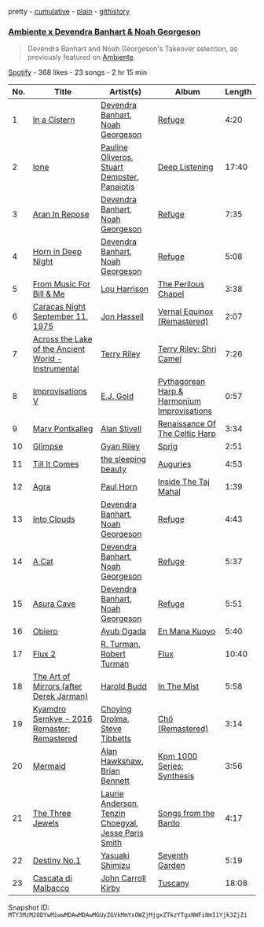 pretty - [cumulative](/playlists/cumulative/37i9dQZF1DWZw4tssbbZmb.md) - [plain](/playlists/plain/37i9dQZF1DWZw4tssbbZmb) - [githistory](https://github.githistory.xyz/mackorone/spotify-playlist-archive/blob/main/playlists/plain/37i9dQZF1DWZw4tssbbZmb)

### [Ambiente x Devendra Banhart & Noah Georgeson](https://open.spotify.com/playlist/37i9dQZF1DWZw4tssbbZmb)

> Devendra Banhart and Noah Georgeson's Takeover selection, as previously featured on <a href="spotify:user:spotify:playlist:37i9dQZF1DX9c7yCloFHHL">Ambiente</a>.

[Spotify](https://open.spotify.com/user/spotify) - 368 likes - 23 songs - 2 hr 15 min

| No. | Title | Artist(s) | Album | Length |
|---|---|---|---|---|
| 1 | [In a Cistern](https://open.spotify.com/track/1rskiCFXyOzZANgdx9N9t7) | [Devendra Banhart](https://open.spotify.com/artist/1YZEoYFXx4AxVv13OiOPvZ), [Noah Georgeson](https://open.spotify.com/artist/560GMyzlOxLgjvQdFjaHh8) | [Refuge](https://open.spotify.com/album/6gxz2tx0MdfUJAQnWYonpg) | 4:20 |
| 2 | [Ione](https://open.spotify.com/track/2x5fSlFZdB8mmvjt5AEGKM) | [Pauline Oliveros](https://open.spotify.com/artist/27RypxD9VhgrvCg9QePTLi), [Stuart Dempster](https://open.spotify.com/artist/174yhQdHRtoWDlvtZ15NuK), [Panaiotis](https://open.spotify.com/artist/3nNs3fKoNiAHgx4B6p5fYA) | [Deep Listening](https://open.spotify.com/album/1h4VM1Nsgav7liCdWBoGlC) | 17:40 |
| 3 | [Aran In Repose](https://open.spotify.com/track/1N9P2me7uqVjCVRkwYQqwW) | [Devendra Banhart](https://open.spotify.com/artist/1YZEoYFXx4AxVv13OiOPvZ), [Noah Georgeson](https://open.spotify.com/artist/560GMyzlOxLgjvQdFjaHh8) | [Refuge](https://open.spotify.com/album/6gxz2tx0MdfUJAQnWYonpg) | 7:35 |
| 4 | [Horn in Deep Night](https://open.spotify.com/track/6rsrcdXlac37j8YozUfHpT) | [Devendra Banhart](https://open.spotify.com/artist/1YZEoYFXx4AxVv13OiOPvZ), [Noah Georgeson](https://open.spotify.com/artist/560GMyzlOxLgjvQdFjaHh8) | [Refuge](https://open.spotify.com/album/6gxz2tx0MdfUJAQnWYonpg) | 5:08 |
| 5 | [From Music For Bill & Me](https://open.spotify.com/track/5bVgcDkiPNkk1967y05jRW) | [Lou Harrison](https://open.spotify.com/artist/1FuQc9iJv3gdypigXiZ136) | [The Perilous Chapel](https://open.spotify.com/album/1aaXWgeWFq0oxY2ce7vfPg) | 3:38 |
| 6 | [Caracas Night September 11, 1975](https://open.spotify.com/track/7dUACqKWi92PQti04r4cLO) | [Jon Hassell](https://open.spotify.com/artist/5kNZV33crEsk2IMZMJ8bOQ) | [Vernal Equinox \(Remastered\)](https://open.spotify.com/album/0hBGsIGZGWM2CCWuPOLOIy) | 2:07 |
| 7 | [Across the Lake of the Ancient World \- Instrumental](https://open.spotify.com/track/27XR6UTQv54sA2F29vqm3a) | [Terry Riley](https://open.spotify.com/artist/7DnLQaXsqcYkgm0nyDrB3r) | [Terry Riley: Shri Camel](https://open.spotify.com/album/4TwkvQCs6tCmhivdM6prT6) | 7:26 |
| 8 | [Improvisations V](https://open.spotify.com/track/0of2XzbLzcTewzxAuWyToH) | [E.J\. Gold](https://open.spotify.com/artist/3mQQKM8cyXKqycR89Yd7kj) | [Pythagorean Harp & Harmonium Improvisations](https://open.spotify.com/album/06BF3Y0udQ0cpfDrek0Typ) | 0:57 |
| 9 | [Marv Pontkalleg](https://open.spotify.com/track/4LjQCrK3m1kkZNvdohD8cA) | [Alan Stivell](https://open.spotify.com/artist/5qEhKFhIXtSGi9Gw449LKX) | [Renaissance Of The Celtic Harp](https://open.spotify.com/album/4a0eXy2Khk53Pt5GadbxEI) | 3:34 |
| 10 | [Glimpse](https://open.spotify.com/track/486s682C9SwHixcx2N2rqH) | [Gyan Riley](https://open.spotify.com/artist/4QSyH7T6rdEWEQmc41SIZf) | [Sprig](https://open.spotify.com/album/0jc1uc13dDxHTqDyDNmvvJ) | 2:51 |
| 11 | [Till It Comes](https://open.spotify.com/track/2Ko95fsd9CiQTxIHZeFzyr) | [the sleeping beauty](https://open.spotify.com/artist/3oNPTWp2ADpZgDWhiEswrX) | [Auguries](https://open.spotify.com/album/4GQ95aeJCpgWV9ItNGiazf) | 4:53 |
| 12 | [Agra](https://open.spotify.com/track/7Mg9W4L8QLjVVIfjhHHaod) | [Paul Horn](https://open.spotify.com/artist/1LI9iEq0loU9cdIa1dxVDj) | [Inside The Taj Mahal](https://open.spotify.com/album/5CI3eqdKUPVR2nB32qGgUP) | 1:39 |
| 13 | [Into Clouds](https://open.spotify.com/track/2TihNGnsDiHCSFOmCtdALN) | [Devendra Banhart](https://open.spotify.com/artist/1YZEoYFXx4AxVv13OiOPvZ), [Noah Georgeson](https://open.spotify.com/artist/560GMyzlOxLgjvQdFjaHh8) | [Refuge](https://open.spotify.com/album/6gxz2tx0MdfUJAQnWYonpg) | 4:43 |
| 14 | [A Cat](https://open.spotify.com/track/28SyjgSjrXkge8GBgWxRTd) | [Devendra Banhart](https://open.spotify.com/artist/1YZEoYFXx4AxVv13OiOPvZ), [Noah Georgeson](https://open.spotify.com/artist/560GMyzlOxLgjvQdFjaHh8) | [Refuge](https://open.spotify.com/album/6gxz2tx0MdfUJAQnWYonpg) | 5:37 |
| 15 | [Asura Cave](https://open.spotify.com/track/78MHZagSeendoTaCBjIGt5) | [Devendra Banhart](https://open.spotify.com/artist/1YZEoYFXx4AxVv13OiOPvZ), [Noah Georgeson](https://open.spotify.com/artist/560GMyzlOxLgjvQdFjaHh8) | [Refuge](https://open.spotify.com/album/6gxz2tx0MdfUJAQnWYonpg) | 5:51 |
| 16 | [Obiero](https://open.spotify.com/track/0dXF2xOPWR3mPDqA5Lt9nJ) | [Ayub Ogada](https://open.spotify.com/artist/1f8646DgHta6Gl3eLxZTdk) | [En Mana Kuoyo](https://open.spotify.com/album/7kVFZYCVtpYHiuJ0kdua53) | 5:40 |
| 17 | [Flux 2](https://open.spotify.com/track/0cQ2AFeqZoopVS8zetcyra) | [R\. Turman](https://open.spotify.com/artist/5fZZnv5EfMpAL3DiQHegFe), [Robert Turman](https://open.spotify.com/artist/2W2BiVgO5bISQejnz7HPhE) | [Flux](https://open.spotify.com/album/50MNzElaJpGcQNnxV6JC9c) | 10:40 |
| 18 | [The Art of Mirrors \(after Derek Jarman\)](https://open.spotify.com/track/5pEwaHaIYjpNUilttB5IdV) | [Harold Budd](https://open.spotify.com/artist/3uOCouLFR4bVx0XeiQJSbl) | [In The Mist](https://open.spotify.com/album/3J8bwfrUYrzmuE0IqFLhUS) | 5:58 |
| 19 | [Kyamdro Semkye \- 2016 Remaster; Remastered](https://open.spotify.com/track/0vLvvtpSY5ZI8nG9JcGm4d) | [Choying Drolma](https://open.spotify.com/artist/7hMvH85hAiQvzzdCo1QR97), [Steve Tibbetts](https://open.spotify.com/artist/4VksGqYn2k7ljivxGwRZ8y) | [Chö \(Remastered\)](https://open.spotify.com/album/1YkNz3wHBTKBko4goVHGSy) | 3:14 |
| 20 | [Mermaid](https://open.spotify.com/track/4LcogSQgiNo6rtCG70emJj) | [Alan Hawkshaw](https://open.spotify.com/artist/4xJbCqwNfYlbl8v026L24T), [Brian Bennett](https://open.spotify.com/artist/0WP1sO0RYZHeJyd8PLSRBp) | [Kpm 1000 Series: Synthesis](https://open.spotify.com/album/6H9lWC3gxOefkRfDrxmlaB) | 3:56 |
| 21 | [The Three Jewels](https://open.spotify.com/track/54S6MpKcZIlhWrqXTrjat1) | [Laurie Anderson](https://open.spotify.com/artist/5hqB3Fxgin9YGYa0mIGf1G), [Tenzin Choegyal](https://open.spotify.com/artist/4C4wNUmOrOgXWI3S3twrl4), [Jesse Paris Smith](https://open.spotify.com/artist/09LgTqFpsNGRb2EzgaYb6t) | [Songs from the Bardo](https://open.spotify.com/album/08D0Jby6PtRWX9io6dQamA) | 4:17 |
| 22 | [Destiny No.1](https://open.spotify.com/track/4oFTxscluKzz03XNU67cXg) | [Yasuaki Shimizu](https://open.spotify.com/artist/0Q14t6kRnPv4av49Rz5o6e) | [Seventh Garden](https://open.spotify.com/album/3zPHBf3UoBjK0nQEUz1gCi) | 5:19 |
| 23 | [Cascata di Malbacco](https://open.spotify.com/track/3sCaGhYUT0HytB06FG9M23) | [John Carroll Kirby](https://open.spotify.com/artist/7FQiZr787umw7P5dO3zqld) | [Tuscany](https://open.spotify.com/album/3D4mnf0AU05ASyKnf0wEiq) | 18:08 |

Snapshot ID: `MTY3MzM2ODYwMiwwMDAwMDAwMGUyZGVkMmYxOWZjMjgxZTkzYTgxNWFiNmI1Yjk3ZjZi`

